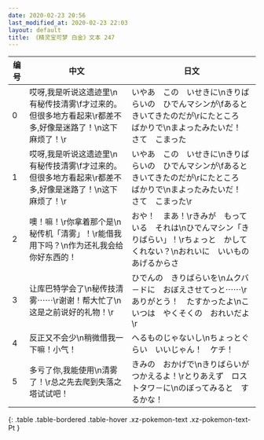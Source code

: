 ```yaml
---
date: 2020-02-23 20:56
last_modified_at: 2020-02-23 22:03
layout: default
title: 《精灵宝可梦 白金》文本 247
---
```

| 编号 | 中文 | 日文 |
| ---- | ---- | ---- |
| 0 | 哎呀,我是听说这遗迹里\n有秘传技清雾\f才过来的。但很多地方看起来\r都差不多,好像是迷路了！\n这下麻烦了！\r | いやあ　この　いせきに\nきりばらいの　ひでんマシンが\fあると　きいてきたのだが\rにたところ　ばかりで\nまよったみたいだ！　さて　こまった |
| 1 | 哎呀,我是听说这遗迹里\n有秘传技清雾\f才过来的。但很多地方看起来\r都差不多,好像是迷路了！\n这下麻烦了！\r | いやあ　この　いせきに\nきりばらいの　ひでんマシンが\fあると　きいてきたのだが\rにたところ　ばかりで\nまよったみたいだ！　さて　こまった\r |
| 2 | 噢！嘛！\r你拿着那个是\n秘传机「清雾」！\r能借我用下吗？\n作为还礼我会给你好东西的！ | おや！　まあ！\rきみが　もっている　それは\nひでんマシン「きりばらい」！\rちょっと　かしてくれない？\nおれいに　いいもの　あげるからさ |
| 3 | 让库巴特学会了\n秘传技清雾⋯⋯\r谢谢！帮大忙了\n这是之前说好的礼物！\r | ひでんの　きりばらいを\nムクバ－ドに　おぼえさせてっと⋯⋯\rありがとう！　たすかったよ\nこいつは　やくそくの　おれいだよ\r |
| 4 | 反正又不会少\n稍微借我一下嘛！小气！ | へるものじゃないし\nちょっとぐらい　いいじゃん！　ケチ！ |
| 5 | 多亏了你,我能使用\n清雾了！\r总之先去爬到失落之塔试试吧！ | きみの　おかげで\nきりばらいが　つかえるよ！\rとりあえず　ロストタワ－に\nのぼってみると　するかな！ |
{: .table .table-bordered .table-hover .xz-pokemon-text .xz-pokemon-text-Pt }